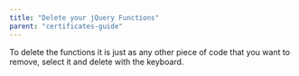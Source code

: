 ```yaml
---
title: "Delete your jQuery Functions"
parent: "certificates-guide"
---
```


To delete the functions it is just as any other piece of code that you want to remove, select it and delete with the keyboard.
